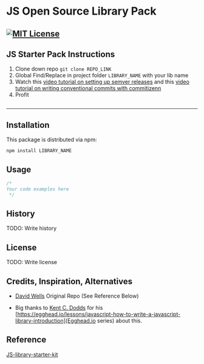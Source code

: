 
# JS Open Source Library Pack
[![MIT License](https://img.shields.io/npm/l/js-library-starter-kit.svg?style=flat-square)](http://opensource.org/licenses/MIT)
----

## JS Starter Pack Instructions

1. Clone down repo `git clone REPO_LINK`
2. Global Find/Replace in project folder `LIBRARY_NAME` with your lib name
3. Watch this [video tutorial on setting up semver releases](https://egghead.io/lessons/javascript-how-to-write-a-javascript-library-automating-releases-with-semantic-release) and this [video tutorial on writing conventional commits with commitizenn](https://egghead.io/lessons/javascript-how-to-write-a-javascript-library-writing-conventional-commits-with-commitizen)
4. Profit

```

```

----

## Installation

This package is distributed via npm:

```
npm install LIBRARY_NAME
```

## Usage

```javascript
/*
Your code examples here
 */
```

## History
TODO: Write history

## License
TODO: Write license


## Credits, Inspiration, Alternatives

* [David Wells](http://davidwells.io) Original Repo (See Reference Below)

* Big thanks to [Kent C. Dodds](https://twitter.com/kentcdodds) for his [https://egghead.io/lessons/javascript-how-to-write-a-javascript-library-introduction](Egghead.io series) about this.

## Reference
[JS-library-starter-kit](https://github.com/DavidWells/js-library-starter-kit)
